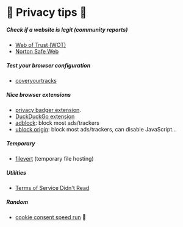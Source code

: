 # 🐉 Privacy tips 🐉

<div class="row row-cols-md-2 mt-4"><div>

##### Check if a website is legit (community reports)

* [Web of Trust (WOT)](https://www.mywot.com/)
* [Norton Safe Web](https://fr.norton.com/feature/safe-web)

##### Test your browser configuration

* [coveryourtracks](https://coveryourtracks.eff.org/)

</div><div>

##### Nice browser extensions

* [privacy badger extension](https://www.eff.org/pages/privacy-badger).
* [DuckDuckGo extension](https://duckduckgo.com/app)
* [adblock](https://adblockplus.org/): block most ads/trackers
* [ublock origin](https://ublockorigin.com/): block most ads/trackers, can disable JavaScript...

##### Temporary

* [filevert](https://filevert.fr/) (temporary file hosting)

##### Utilities

* [Terms of Service Didn't Read](https://tosdr.org/)

##### Random

* [cookie consent speed run](https://cookieconsentspeed.run/) 🤩
</div></div>